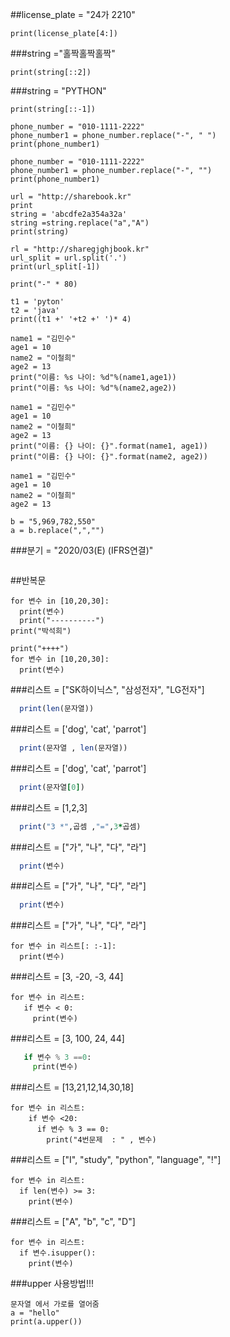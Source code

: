 ##license_plate = "24가 2210"
```
print(license_plate[4:])
```
###string ="홀짝홀짝홀짝"
```
print(string[::2])
```
###string = "PYTHON"
```
print(string[::-1])
```
```
phone_number = "010-1111-2222"
phone_number1 = phone_number.replace("-", " ")
print(phone_number1)
```
```
phone_number = "010-1111-2222"
phone_number1 = phone_number.replace("-", "")
print(phone_number1)
```
```
url = "http://sharebook.kr"
print
string = 'abcdfe2a354a32a'
string =string.replace("a","A")
print(string)
```
```
rl = "http://sharegjghjbook.kr"
url_split = url.split('.')
print(url_split[-1])
```
```
print("-" * 80)
```
```
t1 = 'pyton'
t2 = 'java'
print((t1 +' '+t2 +' ')* 4)
```
```
name1 = "김민수" 
age1 = 10
name2 = "이철희"
age2 = 13
print("이름: %s 나이: %d"%(name1,age1))
print("이름: %s 나이: %d"%(name2,age2))
```
```
name1 = "김민수" 
age1 = 10
name2 = "이철희"
age2 = 13
print("이름: {} 나이: {}".format(name1, age1))
print("이름: {} 나이: {}".format(name2, age2))
```

```
name1 = "김민수" 
age1 = 10
name2 = "이철희"
age2 = 13
```
```
b = "5,969,782,550"
a = b.replace(",","")
```
###분기 = "2020/03(E) (IFRS연결)"
```print(분기[:7])
```
##반복문
```
for 변수 in [10,20,30]:
  print(변수)
  print("----------")
print("박석희")
```
```
print("++++")  
for 변수 in [10,20,30]:
  print(변수)
```
###리스트 = ["SK하이닉스", "삼성전자", "LG전자"]
```for 문자열 in 리스트:
  print(len(문자열))
```
###리스트 = ['dog', 'cat', 'parrot']
```for 문자열 in 리스트:
  print(문자열 , len(문자열))
```
###리스트 = ['dog', 'cat', 'parrot']
```for 문자열 in 리스트:
  print(문자열[0])
```
###리스트 = [1,2,3]
```for 곱셈 in 리스트:
  print("3 *",곱셈 ,"=",3*곱셈)
```
###리스트 = ["가", "나", "다", "라"]
```for 변수 in 리스트[1:]:
  print(변수)
```
###리스트 = ["가", "나", "다", "라"]
```for 변수 in 리스트[: :2]:
  print(변수)
```
###리스트 = ["가", "나", "다", "라"]
```
for 변수 in 리스트[: :-1]:
  print(변수)
```
###리스트 = [3, -20, -3, 44]
```
for 변수 in 리스트:
   if 변수 < 0:
     print(변수)
```
###리스트 = [3, 100, 24, 44]
```for 변수 in 리스트:
   if 변수 % 3 ==0:
     print(변수)
```
###리스트 = [13,21,12,14,30,18]
```
for 변수 in 리스트:
    if 변수 <20:
      if 변수 % 3 == 0:
        print("4번문제  : " , 변수)
```
###리스트 = ["I", "study", "python", "language", "!"]
```
for 변수 in 리스트:
  if len(변수) >= 3:
    print(변수)
```
###리스트 = ["A", "b", "c", "D"]
```
for 변수 in 리스트:
  if 변수.isupper():
    print(변수)
```
###upper 사용방법!!!
```
문자열 에서 가로를 열어줌
a = "hello"
print(a.upper())
```
